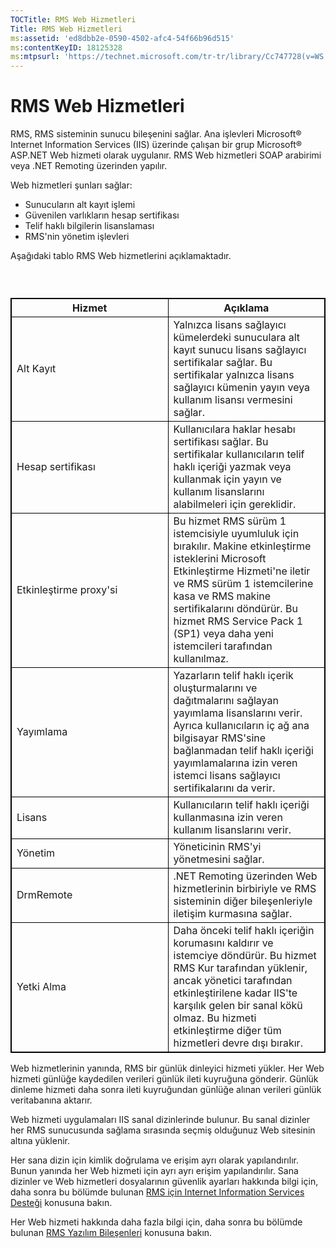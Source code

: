 ```yaml
---
TOCTitle: RMS Web Hizmetleri
Title: RMS Web Hizmetleri
ms:assetid: 'ed8dbb2e-0590-4502-afc4-54f66b96d515'
ms:contentKeyID: 18125328
ms:mtpsurl: 'https://technet.microsoft.com/tr-tr/library/Cc747728(v=WS.10)'
---
```


RMS Web Hizmetleri
==================

RMS, RMS sisteminin sunucu bileşenini sağlar. Ana işlevleri Microsoft® Internet Information Services (IIS) üzerinde çalışan bir grup Microsoft® ASP.NET Web hizmeti olarak uygulanır. RMS Web hizmetleri SOAP arabirimi veya .NET Remoting üzerinden yapılır.

Web hizmetleri şunları sağlar:

-   Sunucuların alt kayıt işlemi
-   Güvenilen varlıkların hesap sertifikası
-   Telif haklı bilgilerin lisanslaması
-   RMS'nin yönetim işlevleri

Aşağıdaki tablo RMS Web hizmetlerini açıklamaktadır.

###  

 
<table style="border:1px solid black;">
<colgroup>
<col width="50%" />
<col width="50%" />
</colgroup>
<thead>
<tr class="header">
<th style="border:1px solid black;" >Hizmet</th>
<th style="border:1px solid black;" >Açıklama</th>
</tr>
</thead>
<tbody>
<tr class="odd">
<td style="border:1px solid black;">Alt Kayıt</td>
<td style="border:1px solid black;">Yalnızca lisans sağlayıcı kümelerdeki sunuculara alt kayıt sunucu lisans sağlayıcı sertifikalar sağlar. Bu sertifikalar yalnızca lisans sağlayıcı kümenin yayın veya kullanım lisansı vermesini sağlar.</td>
</tr>
<tr class="even">
<td style="border:1px solid black;">Hesap sertifikası</td>
<td style="border:1px solid black;">Kullanıcılara haklar hesabı sertifikası sağlar. Bu sertifikalar kullanıcıların telif haklı içeriği yazmak veya kullanmak için yayın ve kullanım lisanslarını alabilmeleri için gereklidir.</td>
</tr>
<tr class="odd">
<td style="border:1px solid black;">Etkinleştirme proxy'si</td>
<td style="border:1px solid black;">Bu hizmet RMS sürüm 1 istemcisiyle uyumluluk için bırakılır. Makine etkinleştirme isteklerini Microsoft Etkinleştirme Hizmeti'ne iletir ve RMS sürüm 1 istemcilerine kasa ve RMS makine sertifikalarını döndürür. Bu hizmet RMS Service Pack 1 (SP1) veya daha yeni istemcileri tarafından kullanılmaz.</td>
</tr>
<tr class="even">
<td style="border:1px solid black;">Yayımlama</td>
<td style="border:1px solid black;">Yazarların telif haklı içerik oluşturmalarını ve dağıtmalarını sağlayan yayımlama lisanslarını verir. Ayrıca kullanıcıların iç ağ ana bilgisayar RMS'sine bağlanmadan telif haklı içeriği yayımlamalarına izin veren istemci lisans sağlayıcı sertifikalarını da verir.</td>
</tr>
<tr class="odd">
<td style="border:1px solid black;">Lisans</td>
<td style="border:1px solid black;">Kullanıcıların telif haklı içeriği kullanmasına izin veren kullanım lisanslarını verir.</td>
</tr>
<tr class="even">
<td style="border:1px solid black;">Yönetim</td>
<td style="border:1px solid black;">Yöneticinin RMS'yi yönetmesini sağlar.</td>
</tr>
<tr class="odd">
<td style="border:1px solid black;">DrmRemote</td>
<td style="border:1px solid black;">.NET Remoting üzerinden Web hizmetlerinin birbiriyle ve RMS sisteminin diğer bileşenleriyle iletişim kurmasına sağlar.</td>
</tr>
<tr class="even">
<td style="border:1px solid black;">Yetki Alma</td>
<td style="border:1px solid black;">Daha önceki telif haklı içeriğin korumasını kaldırır ve istemciye döndürür. Bu hizmet RMS Kur tarafından yüklenir, ancak yönetici tarafından etkinleştirilene kadar IIS'te karşılık gelen bir sanal kökü olmaz. Bu hizmeti etkinleştirme diğer tüm hizmetleri devre dışı bırakır.</td>
</tr>
</tbody>
</table>
  
Web hizmetlerinin yanında, RMS bir günlük dinleyici hizmeti yükler. Her Web hizmeti günlüğe kaydedilen verileri günlük ileti kuyruğuna gönderir. Günlük dinleme hizmeti daha sonra ileti kuyruğundan günlüğe alınan verileri günlük veritabanına aktarır.
  
Web hizmeti uygulamaları IIS sanal dizinlerinde bulunur. Bu sanal dizinler her RMS sunucusunda sağlama sırasında seçmiş olduğunuz Web sitesinin altına yüklenir.
  
Her sana dizin için kimlik doğrulama ve erişim ayrı olarak yapılandırılır. Bunun yanında her Web hizmeti için ayrı ayrı erişim yapılandırılır. Sana dizinler ve Web hizmetleri dosyalarının güvenlik ayarları hakkında bilgi için, daha sonra bu bölümde bulunan [RMS için Internet Information Services Desteği](https://technet.microsoft.com/bd4dc69f-1e4e-4e95-9ae2-c925d8a14d4c) konusuna bakın.
  
Her Web hizmeti hakkında daha fazla bilgi için, daha sonra bu bölümde bulunan [RMS Yazılım Bileşenleri](https://technet.microsoft.com/e38a840e-f390-48fd-8354-50108a64f5ca) konusuna bakın.
